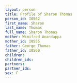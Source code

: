 ```yaml
---
layout: person
title: Profile of Sharon Thomas
person_id: I0562
first_name: Sharon
last_name: Thomas
full_name: Sharon Thomas
mother: Winifred Anandappa
mother_id: I0555
father: George Thomas
father_id: I0560
children:
children_ids:
partners:
partner_ids:
sex: F
---
```


